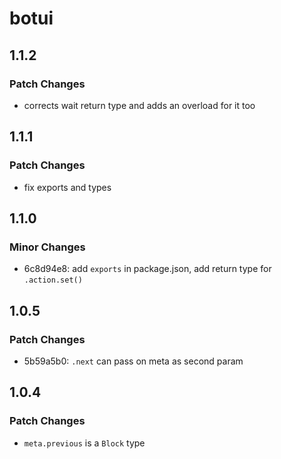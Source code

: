 # botui

## 1.1.2

### Patch Changes

- corrects wait return type and adds an overload for it too

## 1.1.1

### Patch Changes

- fix exports and types

## 1.1.0

### Minor Changes

- 6c8d94e8: add `exports` in package.json, add return type for `.action.set()`

## 1.0.5

### Patch Changes

- 5b59a5b0: `.next` can pass on meta as second param

## 1.0.4

### Patch Changes

- `meta.previous` is a `Block` type

